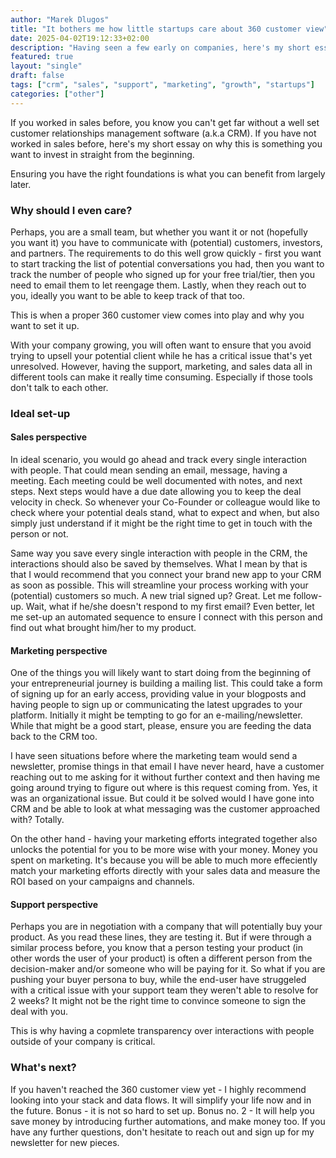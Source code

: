 ```yaml
---
author: "Marek Dlugos"
title: "It bothers me how little startups care about 360 customer view"
date: 2025-04-02T19:12:33+02:00
description: "Having seen a few early on companies, here's my short essay on why I believe having a 360 customer view is really important from the beginning."
featured: true
layout: "single"
draft: false
tags: ["crm", "sales", "support", "marketing", "growth", "startups"]
categories: ["other"]
---
```


If you worked in sales before, you know you can't get far without a well set customer relationships management software (a.k.a CRM). If you have not worked in sales before, here's my short essay on why this is something you want to invest in straight from the beginning. 

Ensuring you have the right foundations is what you can benefit from largely later.

### Why should I even care?

Perhaps, you are a small team, but whether you want it or not (hopefully you want it) you have to communicate with (potential) customers, investors, and partners. The requirements to do this well grow quickly - first you want to start tracking the list of potential conversations you had, then you want to track the number of people who signed up for your free trial/tier, then you need to email them to let reengage them. Lastly, when they reach out to you, ideally you want to be able to keep track of that too.

This is when a proper 360 customer view comes into play and why you want to set it up.

With your company growing, you will often want to ensure that you avoid trying to upsell your potential client while he has a critical issue that's yet unresolved. However, having the support, marketing, and sales data all in different tools can make it really time consuming. Especially if those tools don't talk to each other.

### Ideal set-up

#### Sales perspective

In ideal scenario, you would go ahead and track every single interaction with people. That could mean sending an email, message, having a meeting. Each meeting could be well documented with notes, and next steps. Next steps would have a due date allowing you to keep the deal velocity in check. So whenever your Co-Founder or colleague would like to check where your potential deals stand, what to expect and when, but also simply just understand if it might be the right time to get in touch with the person or not.

Same way you save every single interaction with people in the CRM, the interactions should also be saved by themselves. What I mean by that is that I would recommend that you connect your brand new app to your CRM as soon as possible. This will streamline your process working with your (potential) customers so much. A new trial signed up? Great. Let me follow-up. Wait, what if he/she doesn't respond to my first email? Even better, let me set-up an automated sequence to ensure I connect with this person and find out what brought him/her to my product.

#### Marketing perspective

One of the things you will likely want to start doing from the beginning of your entrepreneurial journey is building a mailing list. This could take a form of signing up for an early access, providing value in your blogposts and having people to sign up or communicating the latest upgrades to your platform. Initially it might be tempting to go for an e-mailing/newsletter. While that might be a good start, please, ensure you are feeding the data back to the CRM too.

I have seen situations before where the marketing team would send a newsletter, promise things in that email I have never heard, have a customer reaching out to me asking for it without further context and then having me going around trying to figure out where is this request coming from. Yes, it was an organizational issue. But could it be solved would I have gone into CRM and be able to look at what messaging was the customer approached with? Totally.

On the other hand - having your marketing efforts integrated together also unlocks the potential for you to be more wise with your money. Money you spent on marketing. It's because you will be able to much more effeciently match your marketing efforts directly with your sales data and measure the ROI based on your campaigns and channels.

#### Support perspective

Perhaps you are in negotiation with a company that will potentially buy your product. As you read these lines, they are testing it. But if were through a similar process before, you know that a person testing your product (in other words the user of your product) is often a different person from the decision-maker and/or someone who will be paying for it. So what if you are pushing your buyer persona to buy, while the end-user have struggeled with a critical issue with your support team they weren't able to resolve for 2 weeks? It might not be the right time to convince someone to sign the deal with you.

This is why having a copmlete transparency over interactions with people outside of your company is critical.

### What's next?

If you haven't reached the 360 customer view yet - I highly recommend looking into your stack and data flows. It will simplify your life now and in the future. Bonus - it is not so hard to set up. Bonus no. 2 - It will help you save money by introducing further automations, and make money too. If you have any further questions, don't hesitate to reach out and sign up for my newsletter for new pieces.